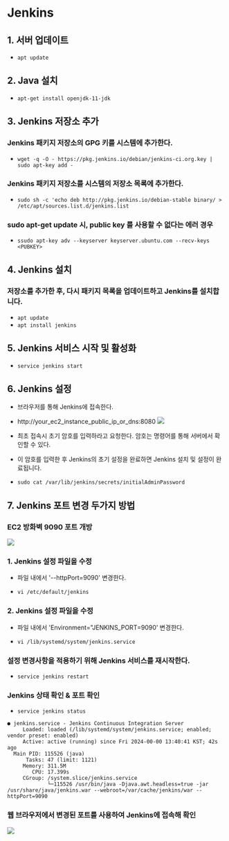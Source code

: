 # Jenkins

## 1. 서버 업데이트
* `apt update`

## 2. Java 설치
* `apt-get install openjdk-11-jdk`

## 3. Jenkins 저장소 추가
### Jenkins 패키지 저장소의 GPG 키를 시스템에 추가한다.
* `wget -q -O - https://pkg.jenkins.io/debian/jenkins-ci.org.key | sudo apt-key add -`

### Jenkins 패키지 저장소를 시스템의 저장소 목록에 추가한다.
* `sudo sh -c 'echo deb http://pkg.jenkins.io/debian-stable binary/ > /etc/apt/sources.list.d/jenkins.list`

### sudo apt-get update 시, public key 를 사용할 수 없다는 에러 경우
* `ssudo apt-key adv --keyserver keyserver.ubuntu.com --recv-keys <PUBKEY>`

## 4. Jenkins 설치
### 저장소를 추가한 후, 다시 패키지 목록을 업데이트하고 Jenkins를 설치합니다.
* `apt update`
* `apt install jenkins`


## 5. Jenkins 서비스 시작 및 활성화
* `service jenkins start`

## 6. Jenkins 설정
- 브라우저를 통해 Jenkins에 접속한다. 
- http://your_ec2_instance_public_ip_or_dns:8080
![](https://github.com/dididiri1/TIL/blob/main/Jnekins/images/01_01.png?raw=true)

- 최초 접속시 초기 암호를 입력하라고 요청한다. 암호는 명령어를 통해 서버에서 확인할 수 있다.
- 이 암호를 입력한 후 Jenkins의 초기 설정을 완료하면 Jenkins 설치 및 설정이 완료됩니다.
* `sudo cat /var/lib/jenkins/secrets/initialAdminPassword`

## 7. Jenkins 포트 변경 두가지 방법

### EC2 방화벽 9090 포트 개방
![](https://github.com/dididiri1/TIL/blob/main/Jnekins/images/01_03.png?raw=true)

### 1. Jenkins 설정 파일을 수정 
- 파일 내에서 '--httpPort=9090' 변경한다.
* `vi /etc/default/jenkins`


### 2. Jenkins 설정 파일을 수정 
- 파일 내에서 'Environment="JENKINS_PORT=9090' 변경한다.
* `vi /lib/systemd/system/jenkins.service`


### 설정 변경사항을 적용하기 위해 Jenkins 서비스를 재시작한다.
* `service jenkins restart`

### Jenkins 상태 확인 & 포트 확인 
* `service jenkins status`

``` log
● jenkins.service - Jenkins Continuous Integration Server
     Loaded: loaded (/lib/systemd/system/jenkins.service; enabled; vendor preset: enabled)
     Active: active (running) since Fri 2024-00-00 13:40:41 KST; 42s ago
  Main PID: 115526 (java)
      Tasks: 47 (limit: 1121)
     Memory: 311.5M
        CPU: 17.399s
     CGroup: /system.slice/jenkins.service
             └─115526 /usr/bin/java -Djava.awt.headless=true -jar /usr/share/java/jenkins.war --webroot=/var/cache/jenkins/war --httpPort=9090
``` 

### 웹 브라우저에서 변경된 포트를 사용하여 Jenkins에 접속해 확인 
![](https://github.com/dididiri1/TIL/blob/main/Jnekins/images/01_05.png?raw=true)


